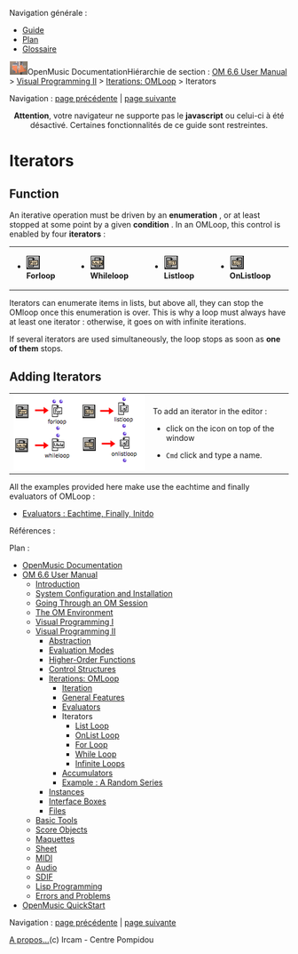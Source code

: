 <div id="tplf" class="tplPage">

<div id="tplh">

<span class="hidden">Navigation générale : </span>

  - [<span>Guide</span>](OM-Documentation.md)
  - [<span>Plan</span>](OM-Documentation_1.md)
  - [<span>Glossaire</span>](OM-Documentation_2.md)

</div>

<div id="tplt">

![empty.gif](../tplRes/page/empty.gif)![logoom1.png](../res/logoom1.png)<span class="tplTi">OpenMusic
Documentation</span><span class="sw_outStack_navRoot"><span class="hidden">Hiérarchie
de section : </span>[<span>OM 6.6 User
Manual</span>](OM-User-Manual.md)<span class="stkSep"> \>
</span>[<span>Visual Programming
II</span>](AdvancedVisualProgramming.md)<span class="stkSep"> \>
</span>[<span>Iterations: OMLoop</span>](OMLoop.md)<span class="stkSep">
\> </span><span class="stkSel_yes"><span>Iterators</span></span></span>

</div>

<div class="tplNav">

<span class="hidden">Navigation : </span>[<span>page
précédente</span>](Initdo.md "page précédente(Initdo)")<span class="hidden">
| </span>[<span>page
suivante</span>](ListLoop.md "page suivante(List Loop)")

</div>

<div id="tplc" class="tplc_out_yes">

<div style="text-align: center;">

**Attention**, votre navigateur ne supporte pas le **javascript** ou
celui-ci à été désactivé. Certaines fonctionnalités de ce guide sont
restreintes.

</div>

<div class="headCo">

# <span>Iterators</span>

<div class="headCo_co">

<div>

<div class="part">

## <span>Function</span>

<div class="part_co">

<div class="infobloc">

<div class="txt">

An iterative operation must be driven by an **enumeration** , or at
least stopped at some point by a given **condition** . In an OMLoop,
this control is enabled by four **iterators** :

<table>
<tbody>
<tr class="odd">
<td><ul>
<li><p><span class="iconButton_tim"><img src="../res/for_icon.png" class="sfile_icon-png_icon-gif_icon" width="25" height="24" alt="for_icon.png" /></span> <strong>Forloop</strong></p></li>
</ul></td>
<td><ul>
<li><p><span class="iconButton_tim"><img src="../res/while_icon.png" class="sfile_icon-png_icon-gif_icon" width="26" height="24" alt="while_icon.png" /></span> <strong>Whileloop</strong></p></li>
</ul></td>
<td><ul>
<li><p><span class="iconButton_tim"><img src="../res/list_icon.png" class="sfile_icon-png_icon-gif_icon" width="26" height="24" alt="list_icon.png" /></span> <strong>Listloop</strong></p></li>
</ul></td>
<td><ul>
<li><p><span class="iconButton_tim"><img src="../res/onlist_icon.png" class="sfile_icon-png_icon-gif_icon" width="25" height="24" alt="onlist_icon.png" /></span> <strong>OnListloop</strong></p></li>
</ul></td>
</tr>
</tbody>
</table>

Iterators can enumerate items in lists, but above all, they can stop the
OMloop once this enumeration is over. This is why a loop must always
have at least one iterator : otherwise, it goes on with infinite
iterations.

If several iterators are used simultaneously, the loop stops as soon as
**one of them** stops.

</div>

</div>

</div>

</div>

<div class="part">

## <span>Adding Iterators</span>

<div class="part_co">

<div class="infobloc">

<div class="txtRes">

<table>
<colgroup>
<col style="width: 50%" />
<col style="width: 50%" />
</colgroup>
<tbody>
<tr class="odd">
<td><div class="caption">
<div class="caption_co">
<img src="../res/iterators1.png" width="251" height="136" alt="iterators1.png" />
</div>
</div></td>
<td><div class="dk_txtRes_txt txt">
<p>To add an iterator in the editor :</p>
<ul>
<li><p>click on the icon on top of the window</p></li>
<li><p><code class="keyboard_tl">Cmd</code> click and type a name.</p></li>
</ul>
</div></td>
</tr>
</tbody>
</table>

</div>

<div class="linkSet">

<div class="linkSet_ti">

<span>All the examples provided here make use the eachtime and finally
evaluators of OMLoop :</span>

</div>

<div class="linkUL">

  - [<span>Evaluators : Eachtime, Finally,
    Initdo</span>](LoopEvaluators.md)

</div>

</div>

</div>

</div>

</div>

</div>

</div>

</div>

<span class="hidden">Références : </span>

</div>

<div id="tplo" class="tplo_out_yes">

<div class="tplOTp">

<div class="tplOBm">

<div id="mnuFrm">

<span class="hidden">Plan :</span>

<div id="mnuFrmUp" onmouseout="menuScrollTiTask.fSpeed=0;" onmouseover="if(menuScrollTiTask.fSpeed&gt;=0) {menuScrollTiTask.fSpeed=-2; scTiLib.addTaskNow(menuScrollTiTask);}" onclick="menuScrollTiTask.fSpeed-=2;" style="display: none;">

<span id="mnuFrmUpLeft">[](#)</span><span id="mnuFrmUpCenter"></span><span id="mnuFrmUpRight"></span>

</div>

<div id="mnuScroll">

  - [<span>OpenMusic Documentation</span>](OM-Documentation.md)
  - [<span>OM 6.6 User Manual</span>](OM-User-Manual.md)
      - [<span>Introduction</span>](00-Sommaire.md)
      - [<span>System Configuration and
        Installation</span>](Installation.md)
      - [<span>Going Through an OM Session</span>](Goingthrough.md)
      - [<span>The OM Environment</span>](Environment.md)
      - [<span>Visual Programming I</span>](BasicVisualProgramming.md)
      - [<span>Visual Programming
        II</span>](AdvancedVisualProgramming.md)
          - [<span>Abstraction</span>](Abstraction.md)
          - [<span>Evaluation Modes</span>](EvalModes.md)
          - [<span>Higher-Order Functions</span>](HighOrder.md)
          - [<span>Control Structures</span>](Control.md)
          - [<span>Iterations: OMLoop</span>](OMLoop.md)
              - [<span>Iteration</span>](LoopIntro.md)
              - [<span>General Features</span>](LoopGeneral.md)
              - [<span>Evaluators</span>](LoopEvaluators.md)
              - <span id="i2" class="outLeftSel_yes"><span>Iterators</span></span>
                  - [<span>List Loop</span>](ListLoop.md)
                  - [<span>OnList Loop</span>](OnListLoop.md)
                  - [<span>For Loop</span>](ForLoop.md)
                  - [<span>While Loop</span>](WhileLoop.md)
                  - [<span>Infinite Loops</span>](InfiniteLoops.md)
              - [<span>Accumulators</span>](LoopAccumulators.md)
              - [<span>Example : A Random Series</span>](LoopExample.md)
          - [<span>Instances</span>](Instances.md)
          - [<span>Interface Boxes</span>](InterfaceBoxes.md)
          - [<span>Files</span>](Files.md)
      - [<span>Basic Tools</span>](BasicObjects.md)
      - [<span>Score Objects</span>](ScoreObjects.md)
      - [<span>Maquettes</span>](Maquettes.md)
      - [<span>Sheet</span>](Sheet.md)
      - [<span>MIDI</span>](MIDI.md)
      - [<span>Audio</span>](Audio.md)
      - [<span>SDIF</span>](SDIF.md)
      - [<span>Lisp Programming</span>](Lisp.md)
      - [<span>Errors and Problems</span>](errors.md)
  - [<span>OpenMusic QuickStart</span>](QuickStart-Chapters.md)

</div>

<div id="mnuFrmDown" onmouseout="menuScrollTiTask.fSpeed=0;" onmouseover="if(menuScrollTiTask.fSpeed&lt;=0) {menuScrollTiTask.fSpeed=2; scTiLib.addTaskNow(menuScrollTiTask);}" onclick="menuScrollTiTask.fSpeed+=2;" style="display: none;">

<span id="mnuFrmDownLeft">[](#)</span><span id="mnuFrmDownCenter"></span><span id="mnuFrmDownRight"></span>

</div>

</div>

</div>

</div>

</div>

<div class="tplNav">

<span class="hidden">Navigation : </span>[<span>page
précédente</span>](Initdo.md "page précédente(Initdo)")<span class="hidden">
| </span>[<span>page
suivante</span>](ListLoop.md "page suivante(List Loop)")

</div>

<div id="tplb">

[<span>A propos...</span>](OM-Documentation_3.md)(c) Ircam - Centre
Pompidou

</div>

</div>
